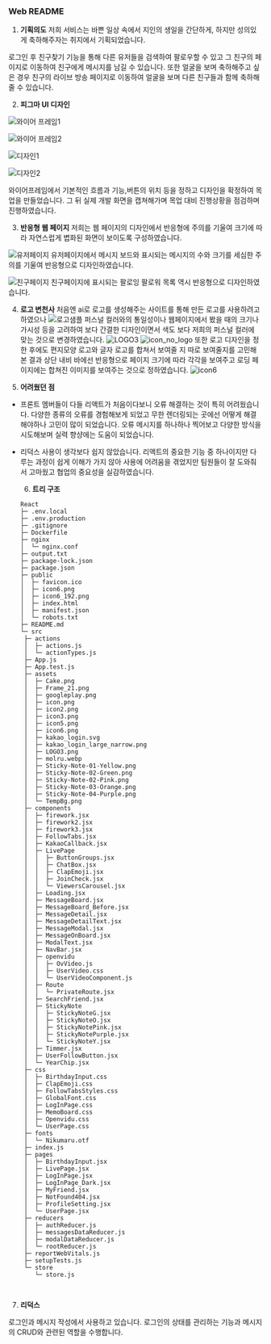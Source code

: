 ### Web README

1. **기획의도**
   저희 서비스는 바쁜 일상 속에서 지인의 생일을 간단하게, 하지만 성의있게 축하해주자는
   취지에서 기획되었습니다.

로그인 후 친구찾기 기능을 통해 다른 유저들을 검색하여 팔로우할 수 있고 그 친구의 페이지로
이동하여 친구에게 메시지를 남길 수 있습니다. 또한 얼굴을 보며 축하해주고 싶은 경우 친구의
라이브 방송 페이지로 이동하여 얼굴을 보며 다른 친구들과 함께 축하해줄 수 있습니다.

2.  **피그마 UI 디자인**

![와이어 프레임1](./assets/피그마_와이어프레임.png)

![와이어 프레임2](./assets/피그마_와이어프레임2.png)

![디자인1](./assets/피그마_디자인1.png)

![디자인2](./assets/피그마_디자인2.png)

와이어프레임에서 기본적인 흐름과 기능,버튼의 위치 등을 정하고
디자인을 확정하여 목업을 만들었습니다. 그 뒤 실제 개발 화면을 캡쳐해가며
목업 대비 진행상황을 점검하며 진행하였습니다.

3. **반응형 웹 페이지**
   저희는 웹 페이지의 디자인에서 반응형에 주의를 기울여 크기에 따라 자연스럽게 볍화된 화면이 보이도록 구성하였습니다.

![유저페이지](./assets/유저페이지.gif)
유저페이지에서 메시지 보드와 표시되는 메시지의 수와 크기를 세심한 주의를 기울여
반응형으로 디자인하였습니다.

![친구페이지](./assets/친구페이지.gif)
친구페이지에 표시되는 팔로잉 팔로워 목록 역시 반응형으로 디자인하였습니다.

4. **로고 변천사**
   처음엔 ai로 로고를 생성해주는 사이트를 통해 만든 로고를 사용하려고 하였으나
   ![로고샘플](./assets/로고샘플.png)
   퍼스널 컬러와의 통일성이나 웹페이지에서 봤을 때의 크기나 가시성 등을 고려하여
   보다 간결한 디자인이면서 색도 보다 저희의 퍼스널 컬러에 맞는 것으로 변경하였습니다.
   ![LOGO3](./assets/LOGO3.png)
   ![icon_no_logo](./assets/icon_no_logo.png)
   또한 로고 디자인을 정한 후에도 편지모양 로고와 글자 로고를 합쳐서 보여줄 지
   따로 보여줄지를 고민해본 결과 상단 내비 바에선 반응형으로 페이지 크기에 따라
   각각을 보여주고 로딩 페이지에는 합쳐진 이미지를 보여주는 것으로 정하였습니다.
   ![icon6](./assets/icon6.png)

5. **어려웠던 점**

- 프론트 멤버들이 다들 리액트가 처음이다보니 오류 해결하는 것이 특히 어려웠습니다.
  다양한 종류의 오류를 경험해보게 되었고 무한 렌더링되는 곳에선 어떻게 해결해야하나
  고민이 많이 되었습니다. 오류 메시지를 하나하나 찍어보고 다양한 방식을 시도해보며
  실력 향샹에는 도움이 되었습니다.

- 리덕스 사용이 생각보다 쉽지 않았습니다. 리액트의 중요한 기능 중 하나이지만 다루는 과정이
  쉽게 이해가 가지 않아 사용에 어려움을 겪었지만 팀원들이 잘 도와줘서 고마웠고 협업의 중요성을 실감하였습니다.

  6. **트리 구조**

  ```
  React
  ├─ .env.local
  ├─ .env.production
  ├─ .gitignore
  ├─ Dockerfile
  ├─ nginx
  │  └─ nginx.conf
  ├─ output.txt
  ├─ package-lock.json
  ├─ package.json
  ├─ public
  │  ├─ favicon.ico
  │  ├─ icon6.png
  │  ├─ icon6_192.png
  │  ├─ index.html
  │  ├─ manifest.json
  │  └─ robots.txt
  ├─ README.md
  └─ src
   ├─ actions
   │  ├─ actions.js
   │  └─ actionTypes.js
   ├─ App.js
   ├─ App.test.js
   ├─ assets
   │  ├─ Cake.png
   │  ├─ Frame_21.png
   │  ├─ googleplay.png
   │  ├─ icon.png
   │  ├─ icon2.png
   │  ├─ icon3.png
   │  ├─ icon5.png
   │  ├─ icon6.png
   │  ├─ kakao_login.svg
   │  ├─ kakao_login_large_narrow.png
   │  ├─ LOGO3.png
   │  ├─ molru.webp
   │  ├─ Sticky-Note-01-Yellow.png
   │  ├─ Sticky-Note-02-Green.png
   │  ├─ Sticky-Note-02-Pink.png
   │  ├─ Sticky-Note-03-Orange.png
   │  ├─ Sticky-Note-04-Purple.png
   │  └─ TempBg.png
   ├─ components
   │  ├─ firework.jsx
   │  ├─ firework2.jsx
   │  ├─ firework3.jsx
   │  ├─ FollowTabs.jsx
   │  ├─ KakaoCallback.jsx
   │  ├─ LivePage
   │  │  ├─ ButtonGroups.jsx
   │  │  ├─ ChatBox.jsx
   │  │  ├─ ClapEmoji.jsx
   │  │  ├─ JoinCheck.jsx
   │  │  └─ ViewersCarousel.jsx
   │  ├─ Loading.jsx
   │  ├─ MessageBoard.jsx
   │  ├─ MessageBoard_Before.jsx
   │  ├─ MessageDetail.jsx
   │  ├─ MessageDetailText.jsx
   │  ├─ MessageModal.jsx
   │  ├─ MessageOnBoard.jsx
   │  ├─ ModalText.jsx
   │  ├─ NavBar.jsx
   │  ├─ openvidu
   │  │  ├─ OvVideo.js
   │  │  ├─ UserVideo.css
   │  │  └─ UserVideoComponent.js
   │  ├─ Route
   │  │  └─ PrivateRoute.jsx
   │  ├─ SearchFriend.jsx
   │  ├─ StickyNote
   │  │  ├─ StickyNoteG.jsx
   │  │  ├─ StickyNoteO.jsx
   │  │  ├─ StickyNotePink.jsx
   │  │  ├─ StickyNotePurple.jsx
   │  │  └─ StickyNoteY.jsx
   │  ├─ Timmer.jsx
   │  ├─ UserFollowButton.jsx
   │  └─ YearChip.jsx
   ├─ css
   │  ├─ BirthdayInput.css
   │  ├─ ClapEmoji.css
   │  ├─ FollowTabsStyles.css
   │  ├─ GlobalFont.css
   │  ├─ LogInPage.css
   │  ├─ MemoBoard.css
   │  ├─ Openvidu.css
   │  └─ UserPage.css
   ├─ fonts
   │  └─ Nikumaru.otf
   ├─ index.js
   ├─ pages
   │  ├─ BirthdayInput.jsx
   │  ├─ LivePage.jsx
   │  ├─ LogInPage.jsx
   │  ├─ LogInPage_Dark.jsx
   │  ├─ MyFriend.jsx
   │  ├─ NotFound404.jsx
   │  ├─ ProfileSetting.jsx
   │  └─ UserPage.jsx
   ├─ reducers
   │  ├─ authReducer.js
   │  ├─ messagesDataReducer.js
   │  ├─ modalDataReducer.js
   │  └─ rootReducer.js
   ├─ reportWebVitals.js
   ├─ setupTests.js
   └─ store
      └─ store.js
  ```

```


```

7. **리덕스**

로그인과 메시지 작성에서 사용하고 있습니다. 로그인의 상태를 관리하는 기능과 메시지의 CRUD와 관련된 역할을 수행합니다.
